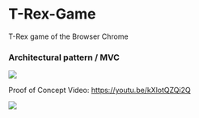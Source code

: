 # T-Rex-Game
T-Rex game of the Browser Chrome

### Architectural pattern / MVC
![](https://github.com/vicboma1/T-Rex-Game/blob/master/img/MVC.png)


Proof of Concept Video:
https://youtu.be/kXlotQZQi2Q

![](https://github.com/vicboma1/T-Rex-Game/blob/master/gif/T-Rex.gif)
